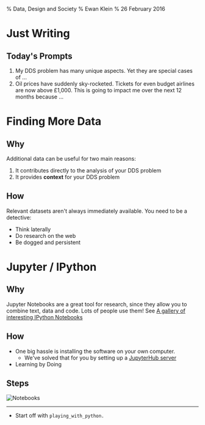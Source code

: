 % Data, Design and Society
% Ewan Klein
% 26 February 2016


# Just Writing

## Today's Prompts

1. My DDS problem has many unique aspects. Yet they are special cases of ...
2. Oil prices have suddenly sky-rocketed. Tickets for even budget airlines are now above £1,000. This is going to impact me over the next 12 months because ...

# Finding More Data

## Why

Additional data can be useful for two main reasons:

1. It contributes directly to the analysis of your DDS problem
2. It provides **context** for your DDS problem

## How

Relevant datasets aren't always immediately available. You need to be a detective:

* Think laterally
* Do research on the web
* Be dogged and persistent

# Jupyter / IPython

## Why

Jupyter Notebooks are a great tool for research, since they allow you to combine text, data and code. Lots of people use them! See 
[A gallery of interesting IPython Notebooks](https://github.com/ipython/ipython/wiki/A-gallery-of-interesting-IPython-Notebooks)

## How

* One big hassle is installing the software on your own computer.
    * We've solved that for you by setting up a [JupyterHub server](https://edinburghlivinglab.github.io/dds/jupyter/)
* Learning by Doing

## Steps

![Notebooks](https://edinburghlivinglab.github.io/dds/images/upload.tiff)

---

* Start off with `playing_with_python.`





